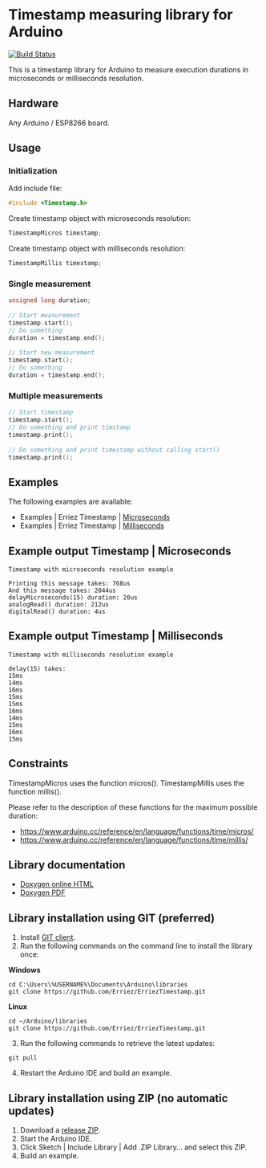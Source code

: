 # Timestamp measuring library for Arduino
[![Build Status](https://travis-ci.org/Erriez/ErriezTimestamp.svg?branch=master)](https://travis-ci.org/Erriez/ErriezTimestamp)

This is a timestamp library for Arduino to measure execution durations in microseconds or milliseconds resolution.

## Hardware
Any Arduino / ESP8266 board.

## Usage

### Initialization

Add include file:
```c++
#include <Timestamp.h>
```

Create timestamp object with microseconds resolution: 
```c++
TimestampMicros timestamp;
```

Create timestamp object with milliseconds resolution: 
```c++
TimestampMillis timestamp;
```

### Single measurement
```c++
unsigned long duration;
  
// Start measurement
timestamp.start();
// Do something
duration = timestamp.end();
  
// Start new measurement
timestamp.start();
// Do something
duration = timestamp.end();
```

### Multiple measurements
```c++
// Start timestamp
timestamp.start();
// Do something and print timstamp
timestamp.print();
  
// Do something and print timestamp without calling start()
timestamp.print();
```

## Examples
The following examples are available:
* Examples | Erriez Timestamp | [Microseconds](https://github.com/Erriez/ErriezTimestamp/blob/master/examples/Microseconds/Microseconds.ino)
* Examples | Erriez Timestamp | [Milliseconds](https://github.com/Erriez/ErriezTimestamp/blob/master/examples/Milliseconds/Milliseconds.ino)

## Example output Timestamp | Microseconds
```
Timestamp with microseconds resolution example
  
Printing this message takes: 768us
And this message takes: 2044us
delayMicroseconds(15) duration: 20us
analogRead() duration: 212us
digitalRead() duration: 4us
```

## Example output Timestamp | Milliseconds
```
Timestamp with milliseconds resolution example
  
delay(15) takes:
15ms
14ms
16ms
15ms
15ms
16ms
14ms
15ms
16ms
15ms
```

## Constraints

TimestampMicros uses the function micros().
TimestampMillis uses the function millis().

Please refer to the description of these functions for the maximum possible duration:

- https://www.arduino.cc/reference/en/language/functions/time/micros/
- https://www.arduino.cc/reference/en/language/functions/time/millis/

## Library documentation

* [Doxygen online HTML](https://Erriez.github.io/ErriezTimestamp)
* [Doxygen PDF](https://github.com/Erriez/ErriezTimestamp/raw/master/docs/latex/refman.pdf)

## Library installation using GIT (preferred)

1. Install [GIT client](https://git-scm.com/downloads).
2. Run the following commands on the command line to install the library once:

**Windows**

```
cd C:\Users\%USERNAME%\Documents\Arduino\libraries
git clone https://github.com/Erriez/ErriezTimestamp.git
```

**Linux**

```
cd ~/Arduino/libraries
git clone https://github.com/Erriez/ErriezTimestamp.git
```

3. Run the following commands to retrieve the latest updates:

```
git pull
```

4. Restart the Arduino IDE and build an example.

## Library installation using ZIP (no automatic updates)

1. Download a [release ZIP](https://github.com/Erriez/ErriezTimestamp/releases).
2. Start the Arduino IDE.
3. Click Sketch | Include Library | Add .ZIP Library... and select this ZIP.
4. Build an example.